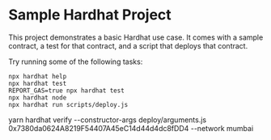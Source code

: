 # Sample Hardhat Project

This project demonstrates a basic Hardhat use case. It comes with a sample contract, a test for that contract, and a script that deploys that contract.

Try running some of the following tasks:

```shell
npx hardhat help
npx hardhat test
REPORT_GAS=true npx hardhat test
npx hardhat node
npx hardhat run scripts/deploy.js
```

yarn hardhat verify --constructor-args deploy/arguments.js 0x7380da0624A8219F54407A45eC14d44d4dc8fDD4 --network mumbai
